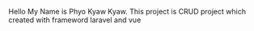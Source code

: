 Hello My Name is Phyo Kyaw Kyaw.
This project is CRUD project which created with frameword laravel and vue
